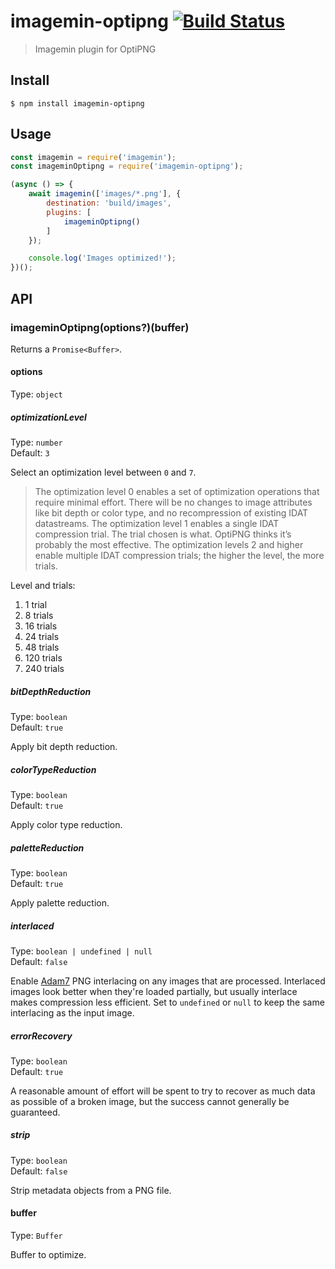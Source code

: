 # imagemin-optipng [![Build Status](http://img.shields.io/travis/imagemin/imagemin-optipng.svg?style=flat)](https://travis-ci.org/imagemin/imagemin-optipng)

> Imagemin plugin for OptiPNG


## Install

```
$ npm install imagemin-optipng
```


## Usage

```js
const imagemin = require('imagemin');
const imageminOptipng = require('imagemin-optipng');

(async () => {
	await imagemin(['images/*.png'], {
		destination: 'build/images',
		plugins: [
			imageminOptipng()
		]
	});

	console.log('Images optimized!');
})();
```


## API

### imageminOptipng(options?)(buffer)

Returns a `Promise<Buffer>`.

#### options

Type: `object`

##### optimizationLevel

Type: `number`<br>
Default: `3`

Select an optimization level between `0` and `7`.

> The optimization level 0 enables a set of optimization operations that require minimal effort. There will be no changes to image attributes like bit depth or color type, and no recompression of existing IDAT datastreams. The optimization level 1 enables a single IDAT compression trial. The trial chosen is what. OptiPNG thinks it’s probably the most effective. The optimization levels 2 and higher enable multiple IDAT compression trials; the higher the level, the more trials.

Level and trials:

1. 1 trial
2. 8 trials
3. 16 trials
4. 24 trials
5. 48 trials
6. 120 trials
7. 240 trials

##### bitDepthReduction

Type: `boolean`<br>
Default: `true`

Apply bit depth reduction.

##### colorTypeReduction

Type: `boolean`<br>
Default: `true`

Apply color type reduction.

##### paletteReduction

Type: `boolean`<br>
Default: `true`

Apply palette reduction.

##### interlaced

Type: `boolean | undefined | null`<br>
Default: `false`

Enable [Adam7](https://en.wikipedia.org/wiki/Adam7_algorithm) PNG interlacing on any images that are processed. Interlaced images look better when they're loaded partially, but usually interlace makes compression less efficient. Set to `undefined` or `null` to keep the same interlacing as the input image.

##### errorRecovery

Type: `boolean`<br>
Default: `true`

A reasonable amount of effort will be spent to try to recover as much data as possible of a broken image, but the success cannot generally be guaranteed.

##### strip

Type: `boolean`<br>
Default: `false`

Strip metadata objects from a PNG file.

#### buffer

Type: `Buffer`

Buffer to optimize.
